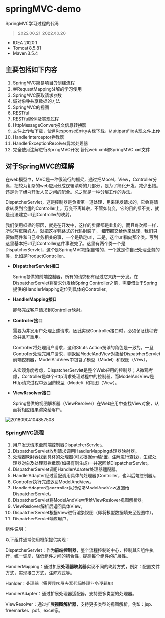 # springMVC-demo
SpringMVC学习过程的代码 
> 2022.06.21-2022.06.26
- IDEA 2020.1
- Tomcat 8.5.81
- Maven 3.5.4


## 主要包括如下内容
1. SpringMVC简易项目的创建流程
2. @RequestMapping注解的学习使用
3. SpringMVC获取请求参数
4. 域对象种共享数据的方法
5. SpringMVC的视图
6. RESTful
7. RESTful案例及实现过程
8. HttpMessageConvert报文信息转换器
9. 文件上传和下载，使用ResponseEntity实现下载，MultipartFile实现文件上传
10. HandlerInterceptor拦截器
11. HandlerExceptionResolver异常处理器
12. 完全使用注解进行SpringMVC开发
    替代web.xml和SpringMVC.xml文件



## 对于SpringMVC的理解

在web模型中，MVC是一种很流行的框架，通过把Model，View，Controller分离，把较为复杂的web应用分成逻辑清晰的几部分，是为了简化开发，减少出错。还是为了组内开发人员之间的配合。总之就是一种分层工作的办法。

 DispatcherServlet，这是控制器是负责第一道处理，用来转发请求的，它会将请求转发到合适的Controller上。万变不离其宗，不管如何变，它的目的都不变，就是设法建立url到Controller的映射。

我们使用框架的原因，就是在开发中，这样的步骤都是重复的，而且每次都一样，所以写框架的人，就把这样套路式的代码封装了， 细节都交给他来处理，我们只要做两件和自己业务相关的事，一个是确定url，二是，这个url指向那个类。写到这里基本把url到Controller这件事说完了。这里有两个类一个是DispatcherServlet，这个是SpringMVC框架自带的，一个就是你自己处理业务的类，比如是ProductController。



- **DispatcherServlet接口**

  Spring提供的前端控制器，所有的请求都有经过它来统一分发。在DispatcherServlet将请求分发给Spring Controller之前，需要借助于Spring提供的HandlerMapping定位到具体的Controller。

- **HandlerMapping接口**

  能够完成客户请求到Controller映射。

- **Controller接口**

  需要为并发用户处理上述请求，因此实现Controller接口时，必须保证线程安全并且可重用。

  Controller将处理用户请求，这和Struts Action扮演的角色是一致的。一旦Controller处理完用户请求，则返回ModelAndView对象给DispatcherServlet前端控制器，ModelAndView中包含了模型（Model）和视图（View）。

  从宏观角度考虑，DispatcherServlet是整个Web应用的控制器；从微观考虑，Controller是单个Http请求处理过程中的控制器，而ModelAndView是Http请求过程中返回的模型（Model）和视图（View）。

- **ViewResolver接口**

  Spring提供的视图解析器（ViewResolver）在Web应用中查找View对象，从而将相应结果渲染给客户。


![20180904104857508](https://user-images.githubusercontent.com/58094699/175819358-428d0d47-99d1-4bed-9974-41f71f635dec.png)



### SpringMVC流程

1. 用户发送请求至前端控制器DispatcherServlet。
2. DispatcherServlet收到请求调用HandlerMapping处理器映射器。
3. 处理器映射器找到具体的处理器(可以根据xml配置、注解进行查找)，生成处理器对象及处理器拦截器(如果有则生成)一并返回给DispatcherServlet。
4. DispatcherServlet调用HandlerAdapter处理器适配器。
5. HandlerAdapter经过适配调用具体的处理器(Controller，也叫后端控制器)。
6. Controller执行完成返回ModelAndView。
7. HandlerAdapter将controller执行结果ModelAndView返回给DispatcherServlet。
8. DispatcherServlet将ModelAndView传给ViewReslover视图解析器。
9. ViewReslover解析后返回具体View。
10. DispatcherServlet根据View进行渲染视图（即将模型数据填充至视图中）。
11. DispatcherServlet响应用户。

组件说明：

以下组件通常使用框架提供实现：

DispatcherServlet：作为**前端控制器**，整个流程控制的中心，控制其它组件执行，统一调度，降低组件之间的耦合性，提高每个组件的扩展性。

HandlerMapping：通过扩展**处理器映射器**实现不同的映射方式，例如：配置文件方式，实现接口方式，注解方式等。 

Hanlder：处理器（需要程序员去写代码处理业务逻辑的）

HandlerAdapter：通过扩展处理器适配器，支持更多类型的处理器。

ViewResolver：通过扩展**视图解析器**，支持更多类型的视图解析，例如：jsp、freemarker、pdf、excel等。

